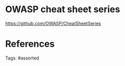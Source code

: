 # OWASP cheat sheet series
https://github.com/OWASP/CheatSheetSeries

# References

Tags:
    #assorted

